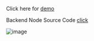 Click here for [demo](https://pizza-del-app-task.netlify.app/)

Backend Node Source Code [click](https://github.com/onlynavv/pizza-node)

![image](https://user-images.githubusercontent.com/77113035/144982851-af1cc29c-e726-4516-b406-04a85d95b8ea.png)
